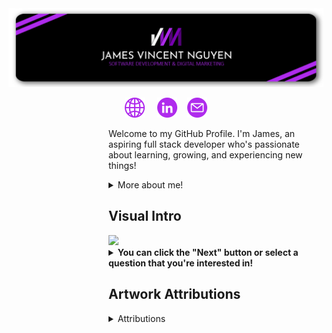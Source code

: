 <div class="main">
    <img src="/Images/header_400.png">
    <p align="center">
        &nbsp; <a href="https://www.jamesvincentnguyen.com/" title="Website"><img width="32px" src="/Images/globe.png"></a> &nbsp;
        &nbsp; <a href="https://www.linkedin.com/in/jamesnguyen003/" title="LinkedIn"><img width="32px" src="/Images/linkedin.png"></a> &nbsp;
        &nbsp;<a href="mailto: jamesnguyen99@hotmail.com" title="Email"><img width="32px" src="/Images/email.png"></a> &nbsp;
    </p>
    <dl><dd><dl><dd><dl><dd><dl><dd>
        <p>Welcome to my GitHub Profile. I'm James, an aspiring full stack developer who's passionate about learning, growing, and experiencing new things!</p>  
        <details>
            <summary>More about me!</summary>
            <dl><dd><dl><dd>
            <p>🔭 I’m currently working on helping a local Family Physicans Organization redesign their website!</p>
            <p>🌱 I’m currently learning EVERYTHING (it seems like). I'm working on growing in Python, HTML, CSS, JavaScript, and SQL.</p>
            <p>👯 I’m looking to collaborate on ANYTHING! I'd love to get some experience and feedback!</p>
            <p>⚡ Fun Fact: I really enjoy collecting! I collect games, sneakers, cards, and more!</p>
             </dl></dd></dl></dd>
        </details>
    </dd></dl></dd></dl></dd></dl></dd></dl>  
    <dl><dd><dl><dd><dl><dd><dl><dd>
    <h2>Visual Intro</h2>
    <a href="http://35.239.86.182/next?callback=https://github.com/jamesnguyen03"><img src="http://35.239.86.182/static/Main.png"></a>
    <div>
        <details>
            <summary><b>You can click the "Next" button or select a question that you're interested in!</b></summary>
            <dl><dd><dl><dd>
            <p><a href="http://35.239.86.182/Q1?callback=https://github.com/jamesnguyen03"><b>Q1:</b></a> What can you tell me about your professional work?</p>
            <p><a href="http://35.239.86.182/Q2?callback=https://github.com/jamesnguyen03"><b>Q2:</b></a> Do you have any programming projects?</p>
            <p><a href="http://35.239.86.182/Q3?callback=https://github.com/jamesnguyen03"><b>Q3:</b></a> What motivates you?</p>
            <p><a href="http://35.239.86.182/Q4?callback=https://github.com/jamesnguyen03"><b>Q4:</b></a> What do you enjoy doing in your free time?</p>
            <p><a href="http://35.239.86.182/restart?callback=https://github.com/jamesnguyen03"><b>RESTART</b></a></p>                
            </dl></dd></dl></dd>
        </details>
    </div>
    </dd></dl></dd></dl></dd></dl></dd></dl>  
    <dl><dd><dl><dd><dl><dd><dl><dd>
    <h2>Artwork Attributions</h2>
    <div>
        <details>
            <summary>Attributions</summary>
            <ul>
                <li><a href="https://www.flaticon.com/free-icons/linkedin" title="linkedin icons">Linkedin icons created by Freepik - Flaticon</a></li>
                <li><a href="https://www.flaticon.com/free-icons/internet" title="internet icons">Internet icons created by Freepik - Flaticon</a></li>
                <li><a href="https://www.flaticon.com/free-icons/email" title="email icons">Email icons created by Uniconlabs - Flaticon</a></li>
                <li>Photo by <a href="https://unsplash.com/@plhnk?utm_source=unsplash&utm_medium=referral&utm_content=creditCopyText">Paul Hanaoka</a> on <a href="https://unsplash.com/s/photos/server-room?utm_source=unsplash&utm_medium=referral&utm_content=creditCopyText">Unsplash</a></li>
                <li>Photo by <a href="https://unsplash.com/@emilwidlund?utm_source=unsplash&utm_medium=referral&utm_content=creditCopyText">Emil Widlund</a> on <a href="https://unsplash.com/s/photos/library?utm_source=unsplash&utm_medium=referral&utm_content=creditCopyText">Unsplash</a></li>
                <li>Photo by <a href="https://unsplash.com/@ashkfor121?utm_source=unsplash&utm_medium=referral&utm_content=creditCopyText">Ashkan Forouzani</a> on <a href="https://unsplash.com/s/photos/traveler?utm_source=unsplash&utm_medium=referral&utm_content=creditCopyText">Unsplash</a></li>
                <li>Photo by <a href="https://unsplash.com/es/@bel2000a?utm_source=unsplash&utm_medium=referral&utm_content=creditCopyText">Belinda Fewings</a> on <a href="https://unsplash.com/s/photos/airport-terminal?utm_source=unsplash&utm_medium=referral&utm_content=creditCopyText">Unsplash</a></li>
                <li>Photo by <a href="https://unsplash.com/@katiemoum?utm_source=unsplash&utm_medium=referral&utm_content=creditCopyText">Katie Moum</a> on <a href="https://unsplash.com/s/photos/road-trip?utm_source=unsplash&utm_medium=referral&utm_content=creditCopyText">Unsplash</a></li>
                <li>Photo by <a href="https://unsplash.com/@katiemoum?utm_source=unsplash&utm_medium=referral&utm_content=creditCopyText">Katie Moum</a> on <a href="https://unsplash.com/s/photos/road-trip?utm_source=unsplash&utm_medium=referral&utm_content=creditCopyText">Unsplash</a></li>
                <li>Photo by <a href="https://unsplash.com/@amyjoyhumphries?utm_source=unsplash&utm_medium=referral&utm_content=creditCopyText">Amy Humphries</a> on <a href="https://unsplash.com/s/photos/disney-world?utm_source=unsplash&utm_medium=referral&utm_content=creditCopyText">Unsplash</a></li>
                <li>Photo by <a href="https://unsplash.com/@minghan1004?utm_source=unsplash&utm_medium=referral&utm_content=creditCopyText">Ming Han Low</a> on <a href="https://unsplash.com/s/photos/South-Korea?utm_source=unsplash&utm_medium=referral&utm_content=creditCopyText">Unsplash</a></li>
                <li>Photo by <a href="https://unsplash.com/fr/@shawnanggg?utm_source=unsplash&utm_medium=referral&utm_content=creditCopyText">shawnanggg</a> on <a href="https://unsplash.com/s/photos/restaurant?utm_source=unsplash&utm_medium=referral&utm_content=creditCopyText">Unsplash</a></li>
                <li>Photo by <a href="https://unsplash.com/de/@photocam_est?utm_source=unsplash&utm_medium=referral&utm_content=creditCopyText">Estela Camuñas</a> on <a href="https://unsplash.com/photos/u5Q-Ir1AUdc?utm_source=unsplash&utm_medium=referral&utm_content=creditCopyText">Unsplash</a></li>
            </ul>
        </details>
    </div>   
    </dd></dl></dd></dl></dd></dl></dd></dl>   
</div>

<!--
**jamesnguyen03/jamesnguyen03** is a ✨ _special_ ✨ repository because its `README.md` (this file) appears on your GitHub profile.

Here are some ideas to get you started:

- 🔭 I’m currently working on ...
- 🌱 I’m currently learning ...
- 👯 I’m looking to collaborate on ...
- 🤔 I’m looking for help with ...
- 💬 Ask me about ...
- 📫 How to reach me: ...
- 😄 Pronouns: ...
- ⚡ Fun fact: ...
-->
